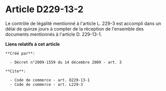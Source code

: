 # Article D229-13-2

Le contrôle de légalité mentionné à l'article L. 229-3 est accompli dans un délai de quinze jours à compter de la réception
de l'ensemble des documents mentionnés à l'article D. 229-13-1.

**Liens relatifs à cet article**

	**Créé par**:

	  - Décret n°2009-1559 du 14 décembre 2009 - art. 3

	**Cite**:

	  - Code de commerce - art. D229-13-1
	  - Code de commerce - art. L229-3
